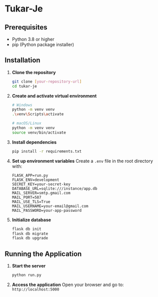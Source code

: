 # Tukar-Je

## Prerequisites

- Python 3.8 or higher
- pip (Python package installer)

## Installation

1. **Clone the repository**
   ```bash
   git clone [your-repository-url]
   cd tukar-je
   ```

2. **Create and activate virtual environment**
   ```bash
   # Windows
   python -m venv venv
   .\venv\Scripts\activate

   # macOS/Linux
   python -m venv venv
   source venv/bin/activate
   ```

3. **Install dependencies**
   ```bash
   pip install -r requirements.txt
   ```

4. **Set up environment variables**
   Create a `.env` file in the root directory with:
   ```
   FLASK_APP=run.py
   FLASK_ENV=development
   SECRET_KEY=your-secret-key
   DATABASE_URL=sqlite:///instance/app.db
   MAIL_SERVER=smtp.gmail.com
   MAIL_PORT=587
   MAIL_USE_TLS=True
   MAIL_USERNAME=your-email@gmail.com
   MAIL_PASSWORD=your-app-password
   ```

5. **Initialize database**
   ```bash
   flask db init
   flask db migrate
   flask db upgrade
   ```

## Running the Application

1. **Start the server**
   ```bash
   python run.py
   ```

2. **Access the application**
   Open your browser and go to: `http://localhost:5000`


